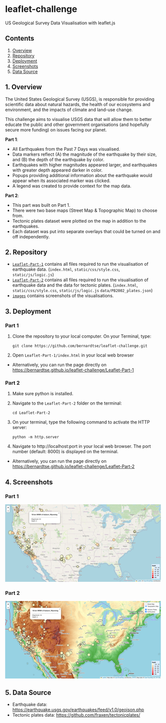 # leaflet-challenge
US Geological Survey Data Visualisation with leaflet.js

## Contents
1. [Overview](#1-overview)
2. [Repository](#2-repository)
3. [Deployment](#3-deployment)
4. [Screenshots](#4-screenshots)
5. [Data Source](#5-data-source)

## 1. Overview
The United States Geological Survey (USGS), is responsible for providing scientific data about natural hazards, the health of our ecosystems and environment, and the impacts of climate and land-use change.

This challenge aims to visualise USGS data that will allow them to better educate the public and other government organisations (and hopefully secure more funding) on issues facing our planet.

**Part 1**:
- All Earthquakes from the Past 7 Days was visualised. 
- Data markers reflect (A) the magnitude of the earthquake by their size, and (B) the depth of the earthquake by color.
- Earthquakes with higher magnitudes appeared larger, and earthquakes with greater depth appeared darker in color.
- Popups providing additional information about the earthquake would appear when its associated marker was clicked.
- A legend was created to provide context for the map data.


**Part 2**:
- This part was built on  Part 1.
- There were two base maps (Street Map & Topographic Map) to choose from.
- Tectonic plates dataset were plotted on the map in addition to the earthquakes.
- Each dataset was put into separate overlays that could be turned on and off independently.


## 2. Repository
- [`Leaflet-Part-1`](Leaflet-Part-1) contains all files required to run the visualisation of earthquake data. (`index.html`, `static/css/style.css`, `static/js/logic.js`)
- [`Leaflet-Part-2`](Leaflet-Part-2) contains all files required to run the visualisation of earthquake data and the data for tectonic plates. (`index.html`, `static/css/style.css`, `static/js/logic.js` `data/PB2002_plates.json`)
- [`images`](images) contains screenshots of the visualisations. 

## 3. Deployment
### Part 1
1. Clone the repository to your local computer. On your Terminal, type:

   ```
   git clone https://github.com/bernardtse/leaflet-challenge.git
   ```
2. Open `Leaflet-Part-1/index.html` in your local web browser
- Alternatively, you can run the page directly on https://bernardtse.github.io/leaflet-challenge/Leaflet-Part-1

### Part 2
1. Make sure python is installed.
2. Navigate to the `Leaflet-Part-2` folder on the terminal:
   ```
   cd Leaflet-Part-2
   ```
3. On your terminal, type the following command to activate the HTTP server:

   ```
   python -m http.server
   ```
4. Navigate to http://localhost:port in your local web browser. The port number (default: 8000) is displayed on the terminal. 
- Alternatively, you can run the page directly on https://bernardtse.github.io/leaflet-challenge/Leaflet-Part-2

## 4. Screenshots
### Part 1
![Part 1](images/part1.png)
### Part 2
![Part 2](images/part2.png)

## 5. Data Source
- Earthquake data: https://earthquake.usgs.gov/earthquakes/feed/v1.0/geojson.php
- Tectonic plates data: https://github.com/fraxen/tectonicplates/


